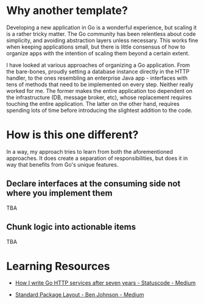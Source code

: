 # Why another template?
Developing a new application in Go is a wonderful experience, but scaling it is a rather tricky matter. The Go community has been relentless about code simplicity, and avoiding abstraction layers unless necessary. This works fine when keeping applications small, but there is little consensus of how to organize apps with the intention of scaling them beyond a certain extent.

I have looked at various approaches of organizing a Go application. From the bare-bones, proudly setting a database instance directly in the HTTP handler, to the ones resembling an enterprise Java app - interfaces with tens of methods that need to be implemented on every step. Neither really worked for me. The former makes the entire application too dependent on the infrastructure (DB, message broker, etc), whose replacement requires touching the entire application. The latter on the other hand, requires spending lots of time before introducing the slightest addition to the code.

# How is this one different?
In a way, my approach tries to learn from both the aforementioned approaches. It does create a separation of responsibilities, but does it in way that benefits from Go's unique features. 

## Declare interfaces at the consuming side not where you implement them
TBA
## Chunk logic into actionable items
TBA

# Learning Resources

- [How I write Go HTTP services after seven years - Statuscode - Medium](https://medium.com/statuscode/how-i-write-go-http-services-after-seven-years-37c208122831)

- [Standard Package Layout - Ben Johnson - Medium](https://medium.com/@benbjohnson/standard-package-layout-7cdbc8391fc1)
